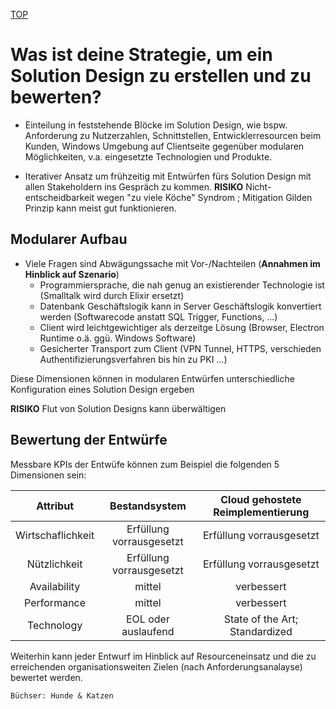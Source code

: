 [TOP](../../)

# Was ist deine Strategie, um ein Solution Design zu erstellen und zu bewerten?

* Einteilung in feststehende Blöcke im Solution Design, wie bspw. Anforderung zu 
Nutzerzahlen, Schnittstellen, Entwicklerresourcen beim Kunden, Windows Umgebung 
auf Clientseite gegenüber modularen Möglichkeiten, v.a. eingesetzte Technologien
und Produkte.

* Iterativer Ansatz um frühzeitig mit Entwürfen fürs Solution Design mit allen 
  Stakeholdern ins Gespräch zu kommen.
  **RISIKO** Nicht-entscheidbarkeit wegen "zu viele Köche" Syndrom ; Mitigation Gilden Prinzip kann meist gut funktionieren.

## Modularer Aufbau

* Viele Fragen sind Abwägungssache mit Vor-/Nachteilen (**Annahmen im Hinblick auf Szenario**)
  * Programmiersprache, die nah genug an existierender Technologie ist (Smalltalk wird durch Elixir ersetzt)
  * Datenbank Geschäftslogik kann in Server Geschäftslogik konvertiert werden (Softwarecode anstatt SQL Trigger, Functions, …) 
  * Client wird leichtgewichtiger als derzeitge Lösung (Browser, Electron Runtime o.ä. ggü. Windows Software)
  * Gesicherter Transport zum Client (VPN Tunnel, HTTPS, verschieden Authentifizierungsverfahren bis hin zu PKI …)

Diese Dimensionen können in modularen Entwürfen unterschiedliche Konfiguration eines Solution Design ergeben

**RISIKO** Flut von Solution Designs kann überwältigen

## Bewertung der Entwürfe

Messbare KPIs der Entwüfe können zum Beispiel die folgenden 5 Dimensionen sein:

| Attribut          | Bestandsystem | Cloud gehostete Reimplementierung |
| :---------------: | :-----------: | :-------------------------------: |	
| Wirtschaflichkeit | Erfüllung vorrausgesetzt | Erfüllung vorrausgesetzt |	
| Nützlichkeit      | Erfüllung vorrausgesetzt | Erfüllung vorrausgesetzt |
| Availability	    | mittel                   | verbessert      |
| Performance	      | mittel                   | verbessert      |
| Technology        | EOL oder auslaufend      | State of the Art; Standardized |

Weiterhin kann jeder Entwurf im Hinblick auf Resourceneinsatz und die zu erreichenden
organisationsweiten Zielen (nach Anforderungsanalayse) bewertet werden.

`Büchser: Hunde & Katzen`
